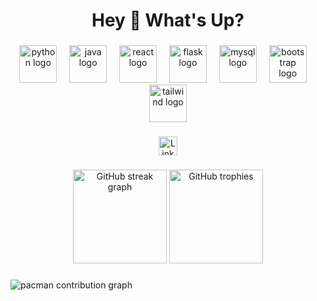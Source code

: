 <h1 align="center">Hey 👋 What's Up?</h1>

###

<div align="center">
  <img src="https://skillicons.dev/icons?i=py" height="60" alt="python logo" />
  <img width="12" />
  <img src="https://skillicons.dev/icons?i=java" height="60" alt="java logo" />
  <img width="12" />
  <img src="https://skillicons.dev/icons?i=react" height="60" alt="react logo" />
  <img width="12" />
  <img src="https://skillicons.dev/icons?i=flask" height="60" alt="flask logo" />
  <img width="12" />
  <img src="https://skillicons.dev/icons?i=mysql" height="60" alt="mysql logo" />
  <img width="12" />
  <img src="https://skillicons.dev/icons?i=bootstrap" height="60" alt="bootstrap logo" />
  <img width="12" />
  <img src="https://skillicons.dev/icons?i=tailwind" height="60" alt="tailwind logo" />
</div>

###

<div align="center">
  <a href="https://www.linkedin.com/in/mohamed-amine-el-atrassi-70a0082a7/" target="_blank">
    <img src="https://img.shields.io/static/v1?message=LinkedIn&logo=linkedin&label=&color=0077B5&logoColor=white&labelColor=&style=for-the-badge" height="30" alt="LinkedIn logo" />
  </a>
</div>

###

<div align="center">
  <img src="https://streak-stats.demolab.com?user=ElAtrassiamine1&locale=en&mode=daily&theme=dracula&hide_border=false&border_radius=5" height="150" alt="GitHub streak graph" />
  <img src="https://github-profile-trophy.vercel.app?username=ElAtrassiamine1&theme=dracula&column=3&margin-w=8&margin-h=8&no-bg=false&no-frame=false" height="150" alt="GitHub trophies" />
</div>

###

<picture>
  <source media="(prefers-color-scheme: dark)" srcset="https://raw.githubusercontent.com/ElAtrassiamine1/ElAtrassiamine1/output/pacman-contribution-graph-dark.svg">
  <source media="(prefers-color-scheme: light)" srcset="https://raw.githubusercontent.com/ElAtrassiamine1/ElAtrassiamine1/output/pacman-contribution-graph.svg">
  <img alt="pacman contribution graph" src="https://raw.githubusercontent.com/ElAtrassiamine1/ElAtrassiamine1/output/pacman-contribution-graph.svg">
</picture>
